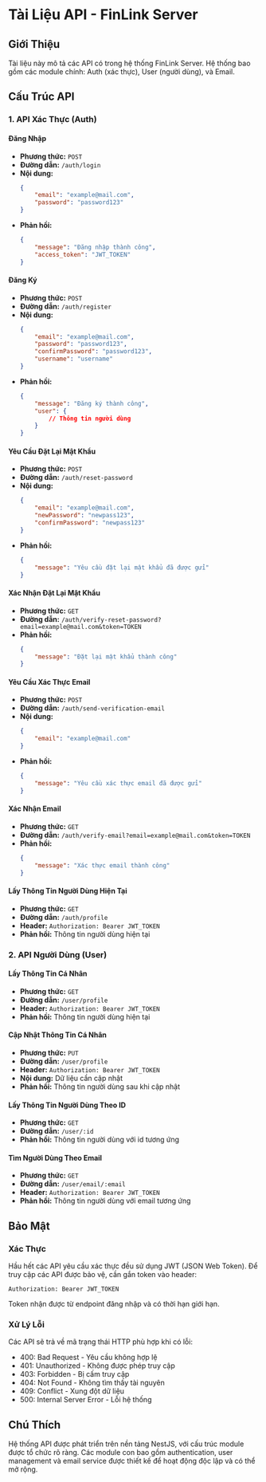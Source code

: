 # Tài Liệu API - FinLink Server

## Giới Thiệu

Tài liệu này mô tả các API có trong hệ thống FinLink Server. Hệ thống bao gồm các module chính: Auth (xác thực), User (người dùng), và Email.

## Cấu Trúc API

### 1. API Xác Thực (Auth)

#### Đăng Nhập

- **Phương thức:** `POST`
- **Đường dẫn:** `/auth/login`
- **Nội dung:**
    ```json
    {
    	"email": "example@mail.com",
    	"password": "password123"
    }
    ```
- **Phản hồi:**
    ```json
    {
    	"message": "Đăng nhập thành công",
    	"access_token": "JWT_TOKEN"
    }
    ```

#### Đăng Ký

- **Phương thức:** `POST`
- **Đường dẫn:** `/auth/register`
- **Nội dung:**
    ```json
    {
    	"email": "example@mail.com",
    	"password": "password123",
    	"confirmPassword": "password123",
    	"username": "username"
    }
    ```
- **Phản hồi:**
    ```json
    {
    	"message": "Đăng ký thành công",
    	"user": {
    		// Thông tin người dùng
    	}
    }
    ```

#### Yêu Cầu Đặt Lại Mật Khẩu

- **Phương thức:** `POST`
- **Đường dẫn:** `/auth/reset-password`
- **Nội dung:**
    ```json
    {
    	"email": "example@mail.com",
    	"newPassword": "newpass123",
    	"confirmPassword": "newpass123"
    }
    ```
- **Phản hồi:**
    ```json
    {
    	"message": "Yêu cầu đặt lại mật khẩu đã được gửi"
    }
    ```

#### Xác Nhận Đặt Lại Mật Khẩu

- **Phương thức:** `GET`
- **Đường dẫn:** `/auth/verify-reset-password?email=example@mail.com&token=TOKEN`
- **Phản hồi:**
    ```json
    {
    	"message": "Đặt lại mật khẩu thành công"
    }
    ```

#### Yêu Cầu Xác Thực Email

- **Phương thức:** `POST`
- **Đường dẫn:** `/auth/send-verification-email`
- **Nội dung:**
    ```json
    {
    	"email": "example@mail.com"
    }
    ```
- **Phản hồi:**
    ```json
    {
    	"message": "Yêu cầu xác thực email đã được gửi"
    }
    ```

#### Xác Nhận Email

- **Phương thức:** `GET`
- **Đường dẫn:** `/auth/verify-email?email=example@mail.com&token=TOKEN`
- **Phản hồi:**
    ```json
    {
    	"message": "Xác thực email thành công"
    }
    ```

#### Lấy Thông Tin Người Dùng Hiện Tại

- **Phương thức:** `GET`
- **Đường dẫn:** `/auth/profile`
- **Header:** `Authorization: Bearer JWT_TOKEN`
- **Phản hồi:** Thông tin người dùng hiện tại

### 2. API Người Dùng (User)

#### Lấy Thông Tin Cá Nhân

- **Phương thức:** `GET`
- **Đường dẫn:** `/user/profile`
- **Header:** `Authorization: Bearer JWT_TOKEN`
- **Phản hồi:** Thông tin người dùng hiện tại

#### Cập Nhật Thông Tin Cá Nhân

- **Phương thức:** `PUT`
- **Đường dẫn:** `/user/profile`
- **Header:** `Authorization: Bearer JWT_TOKEN`
- **Nội dung:** Dữ liệu cần cập nhật
- **Phản hồi:** Thông tin người dùng sau khi cập nhật

#### Lấy Thông Tin Người Dùng Theo ID

- **Phương thức:** `GET`
- **Đường dẫn:** `/user/:id`
- **Phản hồi:** Thông tin người dùng với id tương ứng

#### Tìm Người Dùng Theo Email

- **Phương thức:** `GET`
- **Đường dẫn:** `/user/email/:email`
- **Header:** `Authorization: Bearer JWT_TOKEN`
- **Phản hồi:** Thông tin người dùng với email tương ứng

## Bảo Mật

### Xác Thực

Hầu hết các API yêu cầu xác thực đều sử dụng JWT (JSON Web Token). Để truy cập các API được bảo vệ, cần gắn token vào header:

```
Authorization: Bearer JWT_TOKEN
```

Token nhận được từ endpoint đăng nhập và có thời hạn giới hạn.

### Xử Lý Lỗi

Các API sẽ trả về mã trạng thái HTTP phù hợp khi có lỗi:

- 400: Bad Request - Yêu cầu không hợp lệ
- 401: Unauthorized - Không được phép truy cập
- 403: Forbidden - Bị cấm truy cập
- 404: Not Found - Không tìm thấy tài nguyên
- 409: Conflict - Xung đột dữ liệu
- 500: Internal Server Error - Lỗi hệ thống

## Chú Thích

Hệ thống API được phát triển trên nền tảng NestJS, với cấu trúc module được tổ chức rõ ràng. Các module con bao gồm authentication, user management và email service được thiết kế để hoạt động độc lập và có thể mở rộng.
